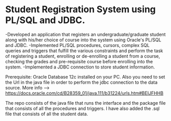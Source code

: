 # Student Registration System using PL/SQL and JDBC.

-Developed an application that registers an undergraduate/graduate student along with his/her choice of course into the system using Oracle's PL/SQL and JDBC.
-Implemented PL/SQL procedures, cursors, complex SQL queries and triggers that fulfill the various constraints and perform the task of registering a student, enrolling or de-enrolling a student from a course, checking the grades and pre-requisite course before enrolling into the system.
-Implemented a JDBC connection to store student information.

Prerequisite: Oracle Database 12c installed on your PC. Also you need to set the Url in the java file in order to perform the jdbc connection to the data source. More info --> https://docs.oracle.com/cd/B28359_01/java.111/b31224/urls.htm#BEIJFHHB

The repo consists of the java file that runs the interface and the package file that consists of all the procedures and triggers. I have also added the .sql file that consists of all the student data.

